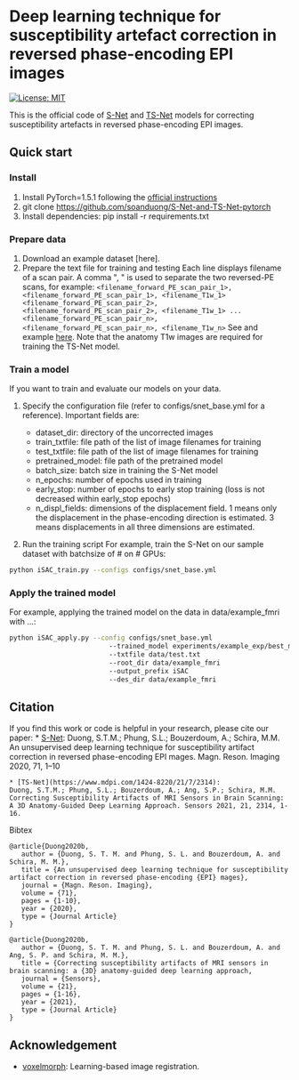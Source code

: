# Deep learning technique for susceptibility artefact correction in reversed phase-encoding EPI images
[![License: MIT](https://img.shields.io/badge/License-MIT-green.svg)](https://opensource.org/licenses/MIT)

This is the official code of [S-Net](https://www.sciencedirect.com/science/article/abs/pii/S0730725X19307325?via%3Dihub) and [TS-Net](https://www.mdpi.com/1424-8220/21/7/2314) models for correcting susceptibility artefacts in reversed phase-encoding EPI images.


## Quick start
### Install
1. Install PyTorch=1.5.1 following the [official instructions](https://pytorch.org/)
2. git clone https://github.com/soanduong/S-Net-and-TS-Net-pytorch
3. Install dependencies: pip install -r requirements.txt

### Prepare data
1. Download an example dataset [here].
2. Prepare the text file for training and testing
   Each line displays filename of a scan pair. A comma ", " is used to separate the two reversed-PE scans, for example:
`
    <filename_forward_PE_scan_pair_1>, <filename_forward_PE_scan_pair_1>, <filename_T1w_1> 
    <filename_forward_PE_scan_pair_2>, <filename_forward_PE_scan_pair_2>, <filename_T1w_1>
    ...
    <filename_forward_PE_scan_pair_n>, <filename_forward_PE_scan_pair_n>, <filename_T1w_n>
`
    See and example [here](https://github.com/soanduong/S-Net-and-TS-Net-pytorch/tree/main/data/file_list.txt).
    Note that the anatomy T1w images are required for training the TS-Net model.

### Train a model
If you want to train and evaluate our models on your data.
1. Specify the configuration file (refer to configs/snet_base.yml for a reference). Important fields are:
    - dataset_dir: directory of the uncorrected images
    - train_txtfile: file path of the list of image filenames for training
    - test_txtfile: file path of the list of image filenames for training
    - pretrained_model: file path of the pretrained model
    - batch_size: batch size in training the S-Net model
    - n_epochs: number of epochs used in training
    - early_stop: number of epochs to early stop training
                  (loss is not decreased within early_stop epochs)
    - n_displ_fields: dimensions of the displacement field.
                      1 means only the displacement in the phase-encoding direction is estimated.
                      3 means displacements in all three dimensions are estimated.
   
2. Run the training script
For example, train the S-Net on our sample dataset with batchsize of # on # GPUs:
````bash
python iSAC_train.py --configs configs/snet_base.yml
````

### Apply the trained model
For example, applying the trained model on the data in data/example_fmri with ...:
````bash
python iSAC_apply.py --config configs/snet_base.yml
                         --trained_model experiments/example_exp/best_model.pth
                         --txtfile data/test.txt
                         --root_dir data/example_fmri
                         --output_prefix iSAC
                         --des_dir data/example_fmri
````

## Citation
If you find this work or code is helpful in your research, please cite our paper:
	* [S-Net](https://www.sciencedirect.com/science/article/abs/pii/S0730725X19307325?via%3Dihub):
	Duong, S.T.M.; Phung, S.L.; Bouzerdoum, A.; Schira, M.M. An unsupervised deep learning technique for susceptibility artifact correction in reversed phase-encoding EPI mages. Magn. Reson. Imaging 2020, 71, 1–10
	
	* [TS-Net](https://www.mdpi.com/1424-8220/21/7/2314):
	Duong, S.T.M.; Phung, S.L.; Bouzerdoum, A.; Ang, S.P.; Schira, M.M. Correcting Susceptibility Artifacts of MRI Sensors in Brain Scanning: A 3D Anatomy-Guided Deep Learning Approach. Sensors 2021, 21, 2314, 1-16.

Bibtex
````
@article{Duong2020b,
   author = {Duong, S. T. M. and Phung, S. L. and Bouzerdoum, A. and Schira, M. M.},
   title = {An unsupervised deep learning technique for susceptibility artifact correction in reversed phase-encoding {EPI} mages},
   journal = {Magn. Reson. Imaging},
   volume = {71},
   pages = {1-10},
   year = {2020},
   type = {Journal Article}
}

@article{Duong2020b,
   author = {Duong, S. T. M. and Phung, S. L. and Bouzerdoum, A. and Ang, S. P. and Schira, M. M.},
   title = {Correcting susceptibility artifacts of MRI sensors in brain scanning: a {3D} anatomy-guided deep learning approach,
   journal = {Sensors},
   volume = {21},
   pages = {1-16},
   year = {2021},
   type = {Journal Article}
}
````

## Acknowledgement
* [voxelmorph](https://github.com/voxelmorph/voxelmorph): Learning-based image registration.
